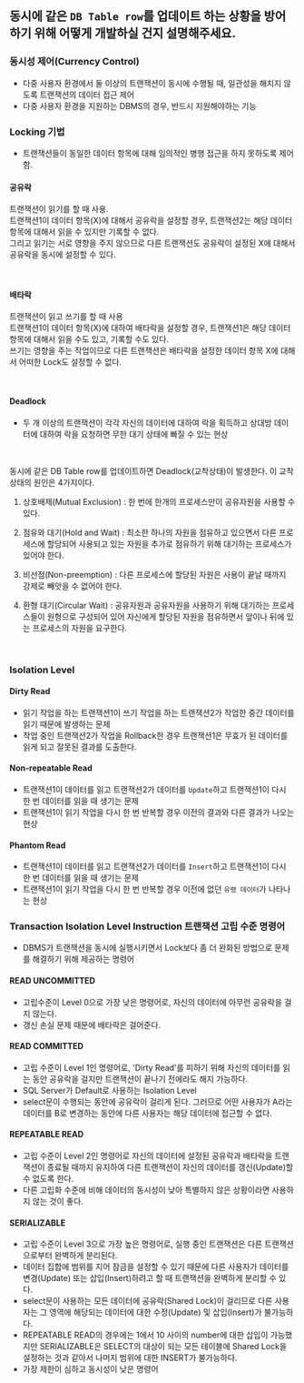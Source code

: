 ## 동시에 같은 `DB Table row`를 업데이트 하는 상황을 방어하기 위해 어떻게 개발하실 건지 설명해주세요.

### 동시성 제어(Currency Control)
- 다중 사용자 환경에서 둘 이상의 트랜잭션이 동시에 수행될 때, 일관성을 해치지 않도록 트랜잭션의 데이터 접근 제어
- 다중 사용자 환경을 지원하는 DBMS의 경우, 반드시 지원해야하는 기능

### Locking 기법

- 트랜잭션들이 동일한 데이터 항목에 대해 임의적인 병행 접근을 하지 못하도록 제어함.


#### 공유락
트랜잭션이 읽기를 할 때 사용.<br>
트랜잭션1이 데이터 항목(X)에 대해서 공유락을 설정할 경우, 트랜잭션2는 해당 데이터 항목에 대해서 읽을 수 있지만 기록할 수 없다.<br>
그리고 읽기는 서로 영향을 주지 않으므로 다른 트랜잭션도 공유락이 설정된 X에 대해서 공유락을 동시에 설정할 수 있다.<br>

<br>

#### 배타락
트랜잭션이 읽고 쓰기를 할 때 사용<br>
트랜잭션1이 데이터 항목(X)에 대하여 배타락을 설정할 경우, 트랜잭션1은 해당 데이터 항목에 대해서 읽을 수도 있고, 기록할 수도 있다.<br>
쓰기는 영향을 주는 작업이므로 다른 트랜잭션은 배타락을 설정한 데이터 항목 X에 대해서 어떠한 Lock도 설정할 수 없다.

<br>

#### Deadlock
- 두 개 이상의 트랜잭션이 각각 자신의 데이터에 대하여 락을 획득하고 상대방 데이터에 대하여 락을 요청하면 무한 대기 상태에 빠질 수 있는 현상

<br>


동시에 같은 DB Table row를 업데이트하면 Deadlock(교착상태)이 발생한다. 이 교착상태의 원인은 4가지이다.

1. 상호배제(Mutual Exclusion) : 한 번에 한개의 프로세스만이 공유자원을 사용할 수 있다.

2. 점유와 대기(Hold and Wait) : 최소한 하나의 자원을 점유하고 있으면서 다른 프로세스에 할당되어 사용되고 있는 자원을 추가로 점유하기 위해 대기하는 프로세스가 있어야 한다.

3. 비선점(Non-preemption) : 다른 프로세스에 할당된 자원은 사용이 끝날 때까지 강제로 빼앗을 수 없어야 한다.

4. 환형 대기(Circular Wait) : 공유자원과 공유자원을 사용하기 위해 대기하는 프로세스들이 원형으로 구성되어 있어 자신에게 할당된 자원을 점유하면서 앞이나 뒤에 있는 프로세스의 자원을 요구한다.

<br>

### Isolation Level

#### Dirty Read
- 읽기 작업을 하는 트랜잭션1이 쓰기 작업을 하는 트랜잭션2가 작업한 중간 데이터를 읽기 때문에 발생하는 문제
- 작업 중인 트랜잭션2가 작업을 Rollback한 경우 트랜잭션1은 무효가 된 데이터를 읽게 되고 잘못된 결과를 도출한다.

#### Non-repeatable Read
- 트랜잭션1이 데이터를 읽고 트랜잭션2가 데이터를 `Update`하고 트랜잭션1이 다시 한 번 데이터를 읽을 때 생기는 문제
- 트랜잭션1이 읽기 작업을 다시 한 번 반복할 경우 이전의 결과와 다른 결과가 나오는 현상

#### Phantom Read
- 트랜잭션1이 데이터를 읽고 트랜잭션2가 데이터를 `Insert`하고 트랜잭션1이 다시 한 번 데이터를 읽을 때 생기는 문제
- 트랜잭션1이 읽기 작업을 다시 한 번 반복할 경우 이전에 없던 `유령 데이터`가 나타나는 현상


### Transaction Isolation Level Instruction 트랜잭션 고립 수준 명령어

- DBMS가 트랜잭션을 동시에 실행시키면서 Lock보다 좀 더 완화된 방법으로 문제를 해결하기 위해 제공하는 명령어

#### READ UNCOMMITTED
- 고립수준이 Level 0으로 가장 낮은 명령어로, 자신의 데이터에 아무런 공유락을 걸지 않는다.
- 갱신 손실 문제 때문에 배타락은 걸어준다.

#### READ COMMITTED
- 고립 수준이 Level 1인 명령어로, 'Dirty Read'를 피하기 위해 자신의 데이터를 읽는 동안 공유락을 걸지만 트랜잭션이 끝나기 전에라도 해지 가능하다.
- SQL Server가 Default로 사용하는 Isolation Level
- select문이 수행되는 동안에 공유락이 걸리게 된다. 그러므로 어떤 사용자가 A라는 데이터를 B로 변경하는 동안에 다른 사용자는 해당 데이터에 접근할 수 없다.

#### REPEATABLE READ
- 고립 수준이 Level 2인 명령어로 자신의 데이터에 설정된 공유락과 배타락을 트랜잭션이 종료될 때까지 유지하여 다른 트랜잭션이 자신의 데이터를 갱신(Update)할 수 없도록 한다.
- 다른 고립화 수준에 비해 데이터의 동시성이 낮아 특별하지 않은 상황이라면 사용하지 않는 것이 좋다.

#### SERIALIZABLE
- 고립 수준이 Level 3으로 가장 높은 명령어로, 실행 중인 트랜잭션은 다른 트랜잭션으로부터 완벽하게 분리된다.
- 데이터 집합에 범위를 지어 잠금을 설정할 수 있기 때문에 다른 사용자가 데이터를 변경(Update) 또는 삽입(Insert)하려고 할 때 트랜잭션을 완벽하게 분리할 수 있다.
- select문이 사용하는 모든 데이터에 공유락(Shared Lock)이 걸리므로 다른 사용자는 그 영역에 해당되는 데이터에 대한 수정(Update) 및 삽입(Insert)가 불가능하다.
- REPEATABLE READ의 경우에는 1에서 10 사이의 number에 대한 삽입이 가능했지만 SERIALIZABLE은 SELECT의 대상이 되는 모든 테이블에 Shared Lock을 설정하는 것과 같아서 나머지 범위에 대한 INSERT가 불가능하다.
- 가장 제한이 심하고 동시성이 낮은 명령어